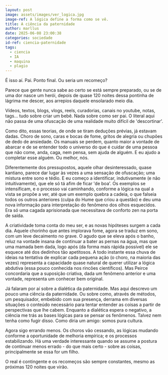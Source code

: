 ```yaml
---
layout: post
image: assets/images/ver_logica.jpg
image-ref: A lógica define a forma como se vê.
title: A ciência da paternidade
author: marllus
date: 2025-06-08 23:00:38
categories: sociedade
id-ref: ciencia-paternidade
tags:
  - ciencia
  - IA
  - maquina
  - plagio
---
```

É isso aí. Pai. Ponto final. Ou seria um recomeço?

Parece que gente nunca sabe ao certo se está sempre preparado, ou se de uma dor nasce um herói, depois de quase 120 noites dessa pontinha de lágrima me descer, aos arrepios daquele ensolarado meio dia.

Vídeos, textos, blogs, vlogs, reels, curadorias, canais no youtube, notas, tags... tudo sobre criar um bebê. Nada sobre como ser pai. O literal aqui não passa de uma ofuscação de uma realidade muito difícil de 'descortinar'.

Como dito, essas teorias, de onde se tiram deduções prévias, já estavam dadas. Choro de sono, caras e bocas de fome, gritos de alegria ou chupões de dedo de ansiedade. Os manuais se perdem, quanto maior a vontade de abarcar e de se entender todo o universo do que é cuidar de uma pessoa que não come, anda, caga, nem pensa, sem ajuda de alguém. E eu ajudo a completar esse alguém. Ou melhor, nós.

Diferentemente dos pressupostos, aquele olhar desinteressado, quase kantiano, parece dar lugar às vezes a uma sensação de ofuscação; uma mistura entre sono e tédio. E eu começo a identificar, indutivamente (e não intuitivamente), que ele só tá afim de ficar 'de boa'. Os exemplos se intensificam, e o processo vai caminhando, conforme a lógica na qual a vista se propõe a ver, até que um exemplo quebra a cadeia, o que falseia todos os outros anteriores (culpa do Hume que criou a questão) e deu uma nova informação para interpretação do fenômeno dos olhos esquecidos. Era só uma cagada aprisionada que necessitava de conforto zen na porta de saída.

A criatividade toma conta do meu ser, e as novas hipóteses surgem a cada dia. Aquele chorinho que antes implorava fome, agora se traduz em sono, com um leve decaimento no grave. O agudo que se eleva após o banho, reluz na vontade insana de continuar a bater as pernas na água, mas que uma mamada bem dada, logo após (da forma mais rápida possível) ele se esquece até dos dedinhos tão apetitosos. A todo instante essa chuva de ideias na tentativa de explicar cada pequena ação (o choro, na maioria das vezes) representa a capacidade quase natural de querer utilizar a lógica abdutiva (essa pouco conhecida nos rincões científicos). Mas Peirce concordaria que a suposição criativa, dada um fenômeno anterior e uma vontade, representa um conhecer bem original.

Já falaram por aí sobre a dialética da paternidade. Mas aqui descrevo um pouco uma ciência da paternidade. Ou sobre como, através de métodos, um pesquisador, embebido com sua presença, derrama em diversas situações o conteúdo necessário para tentar entender as coisas a partir de perspectivas que lhe cabem.
Enquanto a dialética espera o negativo, a ciência me trás as bases lógicas para se pensar os fenômenos. Talvez nem tenha como fugir disso. Como diria um amigo: somos pura cultura. 

Agora sigo errando menos. Os choros vão cessando, as lógicas mudando conforme a oportunidade de melhoria empírica; e os processos estabilizando.
Há uma verdade interessante quando se assume a postura de continuar menos errado - do que mais certo - sobre as coisas, principalmente se essa for um filho.  

O real é contingente e os recomeços são sempre constantes, mesmo as próximas 120 noites que virão.